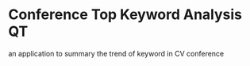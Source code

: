 # Conference Top Keyword Analysis QT
 an application to summary the trend of keyword in CV conference
